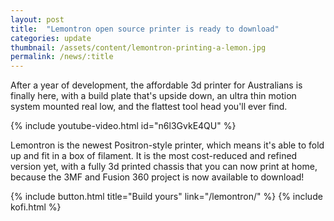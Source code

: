 ```yaml
---
layout: post
title:  "Lemontron open source printer is ready to download"
categories: update
thumbnail: /assets/content/lemontron-printing-a-lemon.jpg
permalink: /news/:title
---
```


After a year of development, the affordable 3d printer for Australians is finally here, with a build plate that's upside
down, an ultra thin motion system mounted real low, and the flattest tool head you'll ever find.

{% include youtube-video.html id="n6l3GvkE4QU" %}

Lemontron is the newest Positron-style printer, which means it's able to fold up and fit in a box of filament. It is the
most cost-reduced and refined version yet, with a fully 3d printed chassis that you can now print at home, because the
3MF and Fusion 360 project is now available to download!

<div class="btn-wrapper">
{% include button.html title="Build yours" link="/lemontron/" %}
{% include kofi.html %}
</div>
